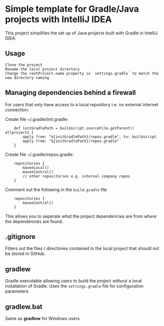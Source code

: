 # Simple template for Gradle/Java projects with IntelliJ IDEA

This project simplifies the set up of Java projects built with Gradle in IntelliJ IDEA.

## Usage

    Clone the project
    Rename the local project directory
    Change the rootProject.name property in `settings.gradle` to match the new directory naming

## Managing dependencies behind a firewall

For users that only have access to a local repository i.e. no external internet connection: 

Create file ~/.gradle/init.gradle: 
```
    def initGradlePath = buildscript.sourceFile.getParent() allprojects {
        apply from: "${initGradlePath}/repos.gradle", to: buildscript
        apply from: "${initGradlePath}/repos.gradle"
    }
```

Create file ~/.gradle/repos.gradle:
```
    repositories {
        mavenLocal()
        mavenCentral()
        // other repositories e.g. internal company repos 
    }
```
Comment out the following in the `build.gradle` file
```    
    repositories {
        mavenCentral()
    }
```

This allows you to seperate *what* the project dependencies are from *where* the dependencies are found.  

## .gitignore

Filters out the files / directories contained in the local project that should not be stored in GitHub.

## gradlew

Gradle executable allowing users to build the project without a local installation of Gradle. Uses the `settings.gradle` file for configuration parameters.

## gradlew.bat

Same as **gradlew** for Windows users.









